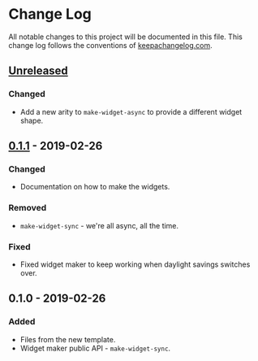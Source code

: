 # Change Log
All notable changes to this project will be documented in this file. This change log follows the conventions of [keepachangelog.com](http://keepachangelog.com/).

## [Unreleased]
### Changed
- Add a new arity to `make-widget-async` to provide a different widget shape.

## [0.1.1] - 2019-02-26
### Changed
- Documentation on how to make the widgets.

### Removed
- `make-widget-sync` - we're all async, all the time.

### Fixed
- Fixed widget maker to keep working when daylight savings switches over.

## 0.1.0 - 2019-02-26
### Added
- Files from the new template.
- Widget maker public API - `make-widget-sync`.

[Unreleased]: https://github.com/your-name/icore/compare/0.1.1...HEAD
[0.1.1]: https://github.com/your-name/icore/compare/0.1.0...0.1.1
